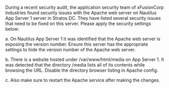 During a recent security audit, the application security team of xFusionCorp Industries found security issues with the Apache web server on Nautilus App Server 1 server in Stratos DC. They have listed several security issues that need to be fixed on this server. Please apply the security settings below:



a. On Nautilus App Server 1 it was identified that the Apache web server is exposing the version number. Ensure this server has the appropriate settings to hide the version number of the Apache web server.

b. There is a website hosted under /var/www/html/media on App Server 1. It was detected that the directory /media lists all of its contents while browsing the URL. Disable the directory browser listing in Apache config.

c. Also make sure to restart the Apache service after making the changes.